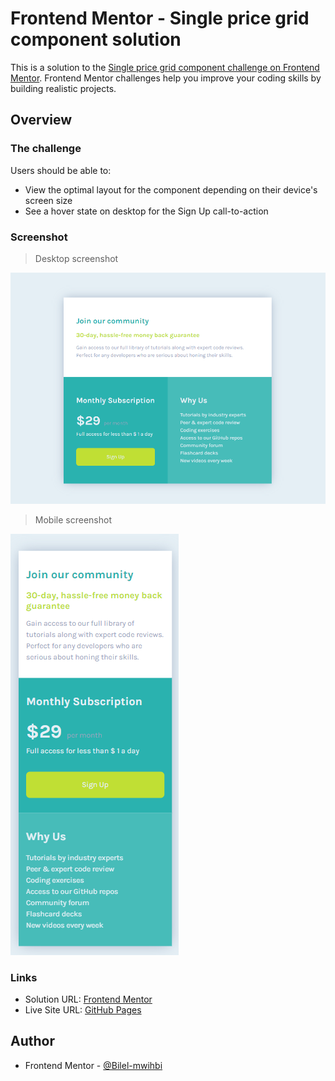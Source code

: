 # Frontend Mentor - Single price grid component solution

This is a solution to the [Single price grid component challenge on Frontend Mentor](https://www.frontendmentor.io/challenges/single-price-grid-component-5ce41129d0ff452fec5abbbc). Frontend Mentor challenges help you improve your coding skills by building realistic projects.

## Overview

### The challenge

Users should be able to:

- View the optimal layout for the component depending on their device's screen size
- See a hover state on desktop for the Sign Up call-to-action

### Screenshot

> Desktop screenshot

![](./screenshots/desktop.png)

> Mobile screenshot

![](./screenshots/mobile.png)

### Links

- Solution URL: [Frontend Mentor](https://your-solution-url.com)
- Live Site URL: [GitHub Pages](https://bilel-mwihbi.github.io/Single-price-grid-component/)

## Author

- Frontend Mentor - [@Bilel-mwihbi](https://www.frontendmentor.io/profile/Bilel-mwihbi)
